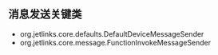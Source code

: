 


## 消息发送关键类
* org.jetlinks.core.defaults.DefaultDeviceMessageSender
* org.jetlinks.core.message.FunctionInvokeMessageSender
